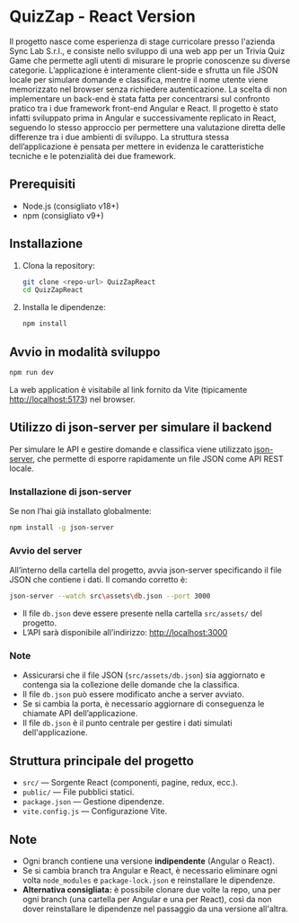 # QuizZap - React Version

Il progetto nasce come esperienza di stage curricolare presso l'azienda Sync Lab S.r.l., e consiste nello sviluppo di una web app per un Trivia Quiz Game che permette agli utenti di misurare le proprie conoscenze su diverse categorie. L’applicazione è interamente client-side e sfrutta un file JSON locale per simulare domande e classifica, mentre il nome utente viene memorizzato nel browser senza richiedere autenticazione. La scelta di non implementare un back-end è stata fatta per concentrarsi sul confronto pratico tra i due framework front-end Angular e React. Il progetto è stato infatti sviluppato prima in Angular e successivamente replicato in React, seguendo lo stesso approccio per permettere una valutazione diretta delle differenze tra i due ambienti di sviluppo. La struttura stessa dell’applicazione è pensata per mettere in evidenza le caratteristiche tecniche e le potenzialità dei due framework.

## Prerequisiti

- Node.js (consigliato v18+)
- npm (consigliato v9+)

## Installazione

1. Clona la repository:
   ```bash
   git clone <repo-url> QuizZapReact
   cd QuizZapReact
   ```
2. Installa le dipendenze:
   ```bash
   npm install
   ```

## Avvio in modalità sviluppo

```bash
npm run dev
```

La web application è visitabile al link fornito da Vite (tipicamente [http://localhost:5173](http://localhost:5173)) nel browser.

## Utilizzo di json-server per simulare il backend

Per simulare le API e gestire domande e classifica viene utilizzato [json-server](https://github.com/typicode/json-server), che permette di esporre rapidamente un file JSON come API REST locale.

### Installazione di json-server

Se non l’hai già installato globalmente:
```bash
npm install -g json-server
```

### Avvio del server

All’interno della cartella del progetto, avvia json-server specificando il file JSON che contiene i dati. Il comando corretto è:

```bash
json-server --watch src\assets\db.json --port 3000
```

- Il file `db.json` deve essere presente nella cartella `src/assets/` del progetto.
- L’API sarà disponibile all’indirizzo: [http://localhost:3000](http://localhost:3000)

### Note

- Assicurarsi che il file JSON (`src/assets/db.json`) sia aggiornato e contenga sia la collezione delle domande che la classifica.
- Il file `db.json` può essere modificato anche a server avviato.
- Se si cambia la porta, è necessario aggiornare di conseguenza le chiamate API dell’applicazione.
- Il file `db.json` è il punto centrale per gestire i dati simulati dell'applicazione.

## Struttura principale del progetto

- `src/` — Sorgente React (componenti, pagine, redux, ecc.).
- `public/` — File pubblici statici.
- `package.json` — Gestione dipendenze.
- `vite.config.js` — Configurazione Vite.

## Note

- Ogni branch contiene una versione **indipendente** (Angular o React).
- Se si cambia branch tra Angular e React, è necessario eliminare ogni volta `node_modules` e `package-lock.json` e reinstallare le dipendenze.
- **Alternativa consigliata:** è possibile clonare due volte la repo, una per ogni branch (una cartella per Angular e una per React), così da non dover reinstallare le dipendenze nel passaggio da una versione all'altra.
